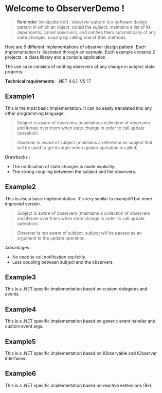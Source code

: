 # Welcome to ObserverDemo !

> **Reminder** (wikipedia def) : observer pattern is a software design pattern in which an object, called the *subject*, maintains a list of its dependents, called *observers*, and notifies them automatically of any state changes, usually by calling one of their methods.

Here are 6 different implementations of observer design pattern. Each implementation is illustrated through an example.
Each example contains 2 projects : a class library and a console application.

The use case consists of notifing observers of any change in subject state property.

**Technical requirements** : .NET 4.6.1, VS 17 

## Example1
This is the most basic implementation. It can be easily translated into any other programming language.

>Subject is aware of observers (maintains a collection of observers and iterate over them when state change in order to call update operation).

>Observer is aware of subject (maintains a reference on subject that will be used to get its state when update operation is called)

Drawbacks : 
- The notification of state changes is made explicitly.
- The strong coupling betweeen the subject and the observers.

## Example2
This is also a basic implementation. It's very similar to example1 but more improved version.

>Subject is aware of observers (maintains a collection of observers and iterate over them when state change in order to call update operation).

>Observer is not aware of subject. subject will be passed as an argument to the update operation.

Advantages :
- No need to call notification explicitly.
- Less coupling between subject and the observers.

## Example3
This is a .NET specific implementation based on custom delegates and events.

## Example4
This is a .NET specific implementation based on generic event handler and custom event args.

## Example5
This is a .NET specific implementation based on IObservable and IObserver interfaces.

## Example6
This is a .NET specific implementation based on reactive extensions (Rx).
